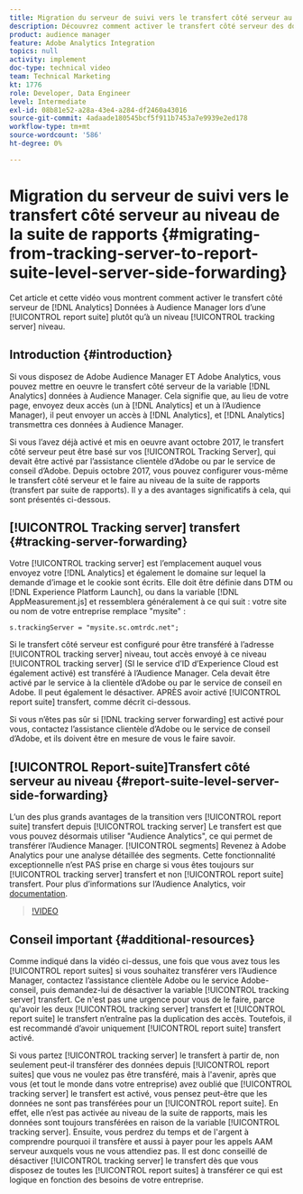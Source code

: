 ```yaml
---
title: Migration du serveur de suivi vers le transfert côté serveur au niveau de la suite de rapports
description: Découvrez comment activer le transfert côté serveur des données Adobe Analytics pour l’Audience Manager au niveau de la suite de rapports plutôt qu’au niveau du serveur de suivi.
product: audience manager
feature: Adobe Analytics Integration
topics: null
activity: implement
doc-type: technical video
team: Technical Marketing
kt: 1776
role: Developer, Data Engineer
level: Intermediate
exl-id: 08b81e52-a28a-43e4-a284-df2460a43016
source-git-commit: 4adaade180545bcf5f911b7453a7e9939e2ed178
workflow-type: tm+mt
source-wordcount: '586'
ht-degree: 0%

---
```


# Migration du serveur de suivi vers le transfert côté serveur au niveau de la suite de rapports {#migrating-from-tracking-server-to-report-suite-level-server-side-forwarding}

Cet article et cette vidéo vous montrent comment activer le transfert côté serveur de [!DNL Analytics] Données à Audience Manager lors d’une [!UICONTROL report suite] plutôt qu’à un niveau [!UICONTROL tracking server] niveau.

## Introduction {#introduction}

Si vous disposez de Adobe Audience Manager ET Adobe Analytics, vous pouvez mettre en oeuvre le transfert côté serveur de la variable [!DNL Analytics] données à Audience Manager. Cela signifie que, au lieu de votre page, envoyez deux accès (un à [!DNL Analytics] et un à l’Audience Manager), il peut envoyer un accès à [!DNL Analytics], et [!DNL Analytics] transmettra ces données à Audience Manager.

Si vous l’avez déjà activé et mis en oeuvre avant octobre 2017, le transfert côté serveur peut être basé sur vos [!UICONTROL Tracking Server], qui devait être activé par l’assistance clientèle d’Adobe ou par le service de conseil d’Adobe. Depuis octobre 2017, vous pouvez configurer vous-même le transfert côté serveur et le faire au niveau de la suite de rapports (transfert par suite de rapports). Il y a des avantages significatifs à cela, qui sont présentés ci-dessous.

## [!UICONTROL Tracking server] transfert {#tracking-server-forwarding}

Votre [!UICONTROL tracking server] est l’emplacement auquel vous envoyez votre [!DNL Analytics] et également le domaine sur lequel la demande d’image et le cookie sont écrits. Elle doit être définie dans DTM ou [!DNL Experience Platform Launch], ou dans la variable [!DNL AppMeasurement.js] et ressemblera généralement à ce qui suit : votre site ou nom de votre entreprise remplace &quot;mysite&quot; :

`s.trackingServer = "mysite.sc.omtrdc.net";`

Si le transfert côté serveur est configuré pour être transféré à l’adresse [!UICONTROL tracking server] niveau, tout accès envoyé à ce niveau [!UICONTROL tracking server] (SI le service d’ID d’Experience Cloud est également activé) est transféré à l’Audience Manager. Cela devait être activé par le service à la clientèle d’Adobe ou par le service de conseil en Adobe. Il peut également le désactiver. APRÈS avoir activé [!UICONTROL report suite] transfert, comme décrit ci-dessous.

Si vous n’êtes pas sûr si [!DNL tracking server forwarding] est activé pour vous, contactez l’assistance clientèle d’Adobe ou le service de conseil d’Adobe, et ils doivent être en mesure de vous le faire savoir.

## [!UICONTROL Report-suite]Transfert côté serveur au niveau {#report-suite-level-server-side-forwarding}

L’un des plus grands avantages de la transition vers [!UICONTROL report suite] transfert depuis [!UICONTROL tracking server] Le transfert est que vous pouvez désormais utiliser &quot;Audience Analytics&quot;, ce qui permet de transférer l’Audience Manager. [!UICONTROL segments] Revenez à Adobe Analytics pour une analyse détaillée des segments. Cette fonctionnalité exceptionnelle n’est PAS prise en charge si vous êtes toujours sur [!UICONTROL tracking server] transfert et non [!UICONTROL report suite] transfert. Pour plus d’informations sur l’Audience Analytics, voir [documentation](https://experienceleague.adobe.com/docs/analytics/integration/audience-analytics/mc-audiences-aam.html).

>[!VIDEO](https://video.tv.adobe.com/v/23701/?quality=12)

## Conseil important {#additional-resources}

Comme indiqué dans la vidéo ci-dessus, une fois que vous avez tous les [!UICONTROL report suites] si vous souhaitez transférer vers l’Audience Manager, contactez l’assistance clientèle Adobe ou le service Adobe-conseil, puis demandez-lui de désactiver la variable [!UICONTROL tracking server] transfert. Ce n&#39;est pas une urgence pour vous de le faire, parce qu&#39;avoir les deux [!UICONTROL tracking server] transfert et [!UICONTROL report suite] le transfert n’entraîne pas la duplication des accès. Toutefois, il est recommandé d’avoir uniquement [!UICONTROL report suite] transfert activé.

Si vous partez [!UICONTROL tracking server] le transfert à partir de, non seulement peut-il transférer des données depuis [!UICONTROL report suites] que vous ne voulez pas être transféré, mais à l&#39;avenir, après que vous (et tout le monde dans votre entreprise) avez oublié que [!UICONTROL tracking server] le transfert est activé, vous pensez peut-être que les données ne sont pas transférées pour un [!UICONTROL report suite]. En effet, elle n’est pas activée au niveau de la suite de rapports, mais les données sont toujours transférées en raison de la variable [!UICONTROL tracking server]. Ensuite, vous perdrez du temps et de l&#39;argent à comprendre pourquoi il transfère et aussi à payer pour les appels AAM serveur auxquels vous ne vous attendiez pas. Il est donc conseillé de désactiver [!UICONTROL tracking server] le transfert dès que vous disposez de toutes les [!UICONTROL report suites] à transférer ce qui est logique en fonction des besoins de votre entreprise.
